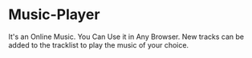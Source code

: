 # Music-Player
It's an Online Music. You Can Use it in Any Browser. New tracks can be added to the tracklist to play the music of your choice.
